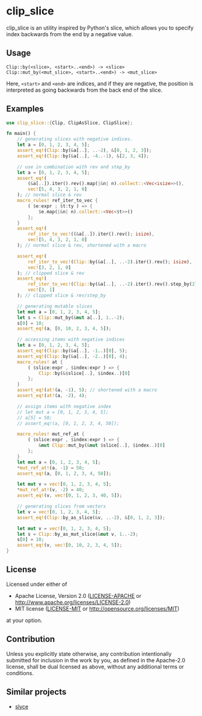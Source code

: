 # clip_slice

clip_slice is an utility inspired by Python's slice, which allows you to specify index backwards from the end by a negative value.

## Usage

`Clip::by(<slice>, <start>..<end>) -> <slice>`  
`Clip::mut_by(<mut_slice>, <start>..<end>) -> <mut_slice>`  

Here, `<start>` and `<end>` are indices, and if they are negative, the position is interpreted as going backwards from the back end of the slice.

## Examples

```rust
use clip_slice::{Clip, ClipAsSlice, ClipSlice};

fn main() {
    // generating slices with negative indices.
    let a = [0, 1, 2, 3, 4, 5];
    assert_eq!(Clip::by(&a[..], ..-2), &[0, 1, 2, 3]);
    assert_eq!(Clip::by(&a[..], -4..-1), &[2, 3, 4]);

    // use in combination with rev and step_by
    let a = [0, 1, 2, 3, 4, 5];
    assert_eq!(
        (&a[..]).iter().rev().map(|&n| n).collect::<Vec<isize>>(),
        vec![5, 4, 3, 2, 1, 0]
    ); // normal slice & rev
    macro_rules! ref_iter_to_vec {
        ( $e:expr ; $t:ty ) => {
            $e.map(|&n| n).collect::<Vec<$t>>()
        };
    }
    assert_eq!(
        ref_iter_to_vec!((&a[..]).iter().rev(); isize),
        vec![5, 4, 3, 2, 1, 0]
    ); // normal slice & rev, shortened with a macro

    assert_eq!(
        ref_iter_to_vec!(Clip::by(&a[..], ..-2).iter().rev(); isize),
        vec![3, 2, 1, 0]
    ); // clipped slice & rev
    assert_eq!(
        ref_iter_to_vec!(Clip::by(&a[..], ..-2).iter().rev().step_by(2); isize),
        vec![3, 1]
    ); // clipped slice & rev/step_by

    // generating mutable slices
    let mut a = [0, 1, 2, 3, 4, 5];
    let s = Clip::mut_by(&mut a[..], 1..-2);
    s[0] = 10;
    assert_eq!(a, [0, 10, 2, 3, 4, 5]);

    // accessing items with negative indices
    let a = [0, 1, 2, 3, 4, 5];
    assert_eq!(Clip::by(&a[..], -1..)[0], 5);
    assert_eq!(Clip::by(&a[..], -2..)[0], 4);
    macro_rules! at {
        ( $slice:expr , $index:expr ) => {
            Clip::by(&$slice[..], $index..)[0]
        };
    }
    assert_eq!(at!(a, -1), 5); // shortened with a macro
    assert_eq!(at!(a, -2), 4);

    // assign items with negative index
    // let mut a = [0, 1, 2, 3, 4, 5];
    // a[5] = 50;
    // assert_eq!(a, [0, 1, 2, 3, 4, 50]);

    macro_rules! mut_ref_at {
        ( $slice:expr , $index:expr ) => {
            &mut Clip::mut_by(&mut $slice[..], $index..)[0]
        };
    }
    let mut a = [0, 1, 2, 3, 4, 5];
    *mut_ref_at!(a, -1) = 50;
    assert_eq!(a, [0, 1, 2, 3, 4, 50]);

    let mut v = vec![0, 1, 2, 3, 4, 5];
    *mut_ref_at!(v, -2) = 40;
    assert_eq!(v, vec![0, 1, 2, 3, 40, 5]);

    // generating slices from vectors
    let v = vec![0, 1, 2, 3, 4, 5];
    assert_eq!(Clip::by_as_slice(&v, ..-2), &[0, 1, 2, 3]);

    let mut v = vec![0, 1, 2, 3, 4, 5];
    let s = Clip::by_as_mut_slice(&mut v, 1..-2);
    s[0] = 10;
    assert_eq!(v, vec![0, 10, 2, 3, 4, 5]);
}
```

## License

Licensed under either of

 * Apache License, Version 2.0
   ([LICENSE-APACHE](LICENSE-APACHE) or http://www.apache.org/licenses/LICENSE-2.0)
 * MIT license
   ([LICENSE-MIT](LICENSE-MIT) or http://opensource.org/licenses/MIT)

at your option.

## Contribution

Unless you explicitly state otherwise, any contribution intentionally submitted
for inclusion in the work by you, as defined in the Apache-2.0 license, shall be
dual licensed as above, without any additional terms or conditions.

## Similar projects

* [slyce](https://github.com/mkmik/slyce/)
